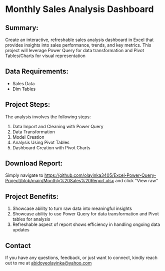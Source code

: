 # Monthly Sales Analysis Dashboard

## Summary:
Create an interactive, refreshable sales analysis dashboard in Excel that provides insights into sales performance, trends, and key metrics. This project will leverage Power Query for data transformation and Pivot Tables/Charts for visual representation

## Data Requirements:
- Sales Data
- Dim Tables

## Project Steps:
The analysis involves the following steps:
1. Data Import and Cleaning with Power Query
2. Data Transformation
3. Model Creation
4. Analysis Using Pivot Tables
5. Dashboard Creation with Pivot Charts

## Download Report:
Simply navigate to https://github.com/olayinka3405/Excel-Power-Query-Project/blob/main/Monthly%20Sales%20Report.xlsx and click "View raw"

## Project Benefits:
1. Showcase ability to turn raw data into meaningful insights
2. Showcase ability to use Power Query for data transformation and Pivot tables for analysis
3. Refreshable aspect of report shows efficiency in handling ongoing data updates

## Contact
If you have any questions, feedback, or just want to connect, kindly reach out to me at abidoyeolayinka@yahoo.com
